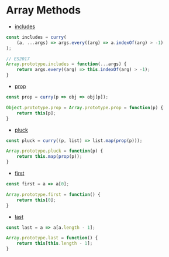 # Array Methods

* [includes](./includes.js)

```js
const includes = curry(
	(a, ...args) => args.every((arg) => a.indexOf(arg) > -1)
);

// ES2017
Array.prototype.includes = function(...args) {
	return args.every((arg) => this.indexOf(arg) > -1);
}
```

* [prop](./prop.js)

```js
const prop = curry(p => obj => obj[p]);

Object.prototype.prop = Array.prototype.prop = function(p) {
	return this[p];
}
```

* [pluck](./pluck.js)

```js
const pluck = curry((p, list) => list.map(prop(p)));

Array.prototype.pluck = function(p) {
	return this.map(prop(p));
}
```

* [first](./first.js)

```js
const first = a => a[0];

Array.prototype.first = function() {
	return this[0];
}
```

* [last](./last.js)

```js
const last = a => a[a.length - 1];

Array.prototype.last = function() {
	return this[this.length - 1];
}
```
